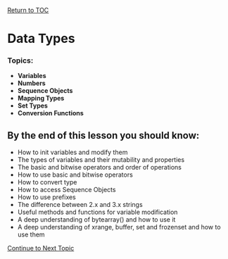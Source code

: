 <a href="https://github.com/CyberTrainingUSAF/07-Python-Programming/blob/master/00-Table-of-Contents.md" rel="Return to TOC"> Return to TOC </a>

# Data Types

### **Topics:**

* **Variables**
* **Numbers**
* **Sequence Objects**
* **Mapping Types**
* **Set Types**
* **Conversion Functions**

## By the end of this lesson you should know:

* How to init variables and modify them
* The types of variables and their mutability and properties
* The basic and bitwise operators and order of operations
* How to use basic and bitwise operators
* How to convert type
* How to access Sequence Objects 
* How to use prefixes
* The difference between 2.x and 3.x strings
* Useful methods and functions for variable modification
* A deep understanding of bytearray\(\) and how to use it
* A deep understanding of xrange, buffer, set and frozenset and how to use them

<a href="https://github.com/CyberTrainingUSAF/07-Python-Programming/blob/master/02_Data_Types/01_variables.md" rel="Continue to Next Topic"> Continue to Next Topic </a>
